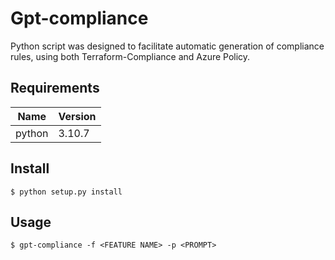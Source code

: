 # Gpt-compliance

Python script was designed to facilitate automatic generation of compliance rules, using both Terraform-Compliance and Azure Policy.

## Requirements

| Name | Version |
|------|---------|
| python | 3.10.7 |

## Install

```
$ python setup.py install
```

## Usage

```
$ gpt-compliance -f <FEATURE NAME> -p <PROMPT>

```
